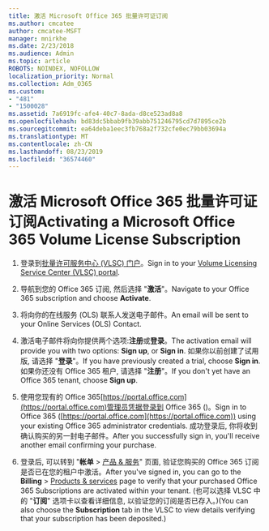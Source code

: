 ```yaml
---
title: 激活 Microsoft Office 365 批量许可证订阅
ms.author: cmcatee
author: cmcatee-MSFT
manager: mnirkhe
ms.date: 2/23/2018
ms.audience: Admin
ms.topic: article
ROBOTS: NOINDEX, NOFOLLOW
localization_priority: Normal
ms.collection: Adm_O365
ms.custom:
- "481"
- "1500028"
ms.assetid: 7a6919fc-afe4-40c7-8ada-d8ce523ad8a8
ms.openlocfilehash: bd83dc5bbab9fb39abb751246795cd7d7895ce2b
ms.sourcegitcommit: ea64deba1eec3fb768a2f732cfe0ec79bb03694a
ms.translationtype: MT
ms.contentlocale: zh-CN
ms.lasthandoff: 08/23/2019
ms.locfileid: "36574460"
---
```

# <a name="activating-a-microsoft-office-365-volume-license-subscription"></a><span data-ttu-id="c8045-102">激活 Microsoft Office 365 批量许可证订阅</span><span class="sxs-lookup"><span data-stu-id="c8045-102">Activating a Microsoft Office 365 Volume License Subscription</span></span>

1. <span data-ttu-id="c8045-103">登录到[批量许可服务中心 (VLSC) 门户](http://go.microsoft.com/fwlink/p/?LinkId=329762)。</span><span class="sxs-lookup"><span data-stu-id="c8045-103">Sign in to your [Volume Licensing Service Center (VLSC) portal](http://go.microsoft.com/fwlink/p/?LinkId=329762).</span></span>

2. <span data-ttu-id="c8045-104">导航到您的 Office 365 订阅, 然后选择 "**激活**"。</span><span class="sxs-lookup"><span data-stu-id="c8045-104">Navigate to your Office 365 subscription and choose **Activate**.</span></span>

3. <span data-ttu-id="c8045-105">将向你的在线服务 (OLS) 联系人发送电子邮件。</span><span class="sxs-lookup"><span data-stu-id="c8045-105">An email will be sent to your Online Services (OLS) Contact.</span></span>

4. <span data-ttu-id="c8045-106">激活电子邮件将向你提供两个选项:**注册**或**登录**。</span><span class="sxs-lookup"><span data-stu-id="c8045-106">The activation email will provide you with two options: **Sign up**, or **Sign in**.</span></span> <span data-ttu-id="c8045-107">如果你以前创建了试用版, 请选择 "**登录**"。</span><span class="sxs-lookup"><span data-stu-id="c8045-107">If you have previously created a trial, choose **Sign in**.</span></span> <span data-ttu-id="c8045-108">如果你还没有 Office 365 租户, 请选择 "**注册**"。</span><span class="sxs-lookup"><span data-stu-id="c8045-108">If you don't yet have an Office 365 tenant, choose **Sign up**.</span></span>

5. <span data-ttu-id="c8045-109">使用您现有的 Office 365[https://portal.office.com](https://portal.office.com)管理员凭据登录到 Office 365 ()。</span><span class="sxs-lookup"><span data-stu-id="c8045-109">Sign in to Office 365 ([https://portal.office.com](https://portal.office.com)) using your existing Office 365 administrator credentials.</span></span> <span data-ttu-id="c8045-110">成功登录后, 你将收到确认购买的另一封电子邮件。</span><span class="sxs-lookup"><span data-stu-id="c8045-110">After you successfully sign in, you'll receive another email confirming your purchase.</span></span>

6. <span data-ttu-id="c8045-111">登录后, 可以转到 "**帐单** \> [产品 & 服务](https://go.microsoft.com/fwlink/p/?linkid=842054)" 页面, 验证您购买的 Office 365 订阅是否已在您的租户中激活。</span><span class="sxs-lookup"><span data-stu-id="c8045-111">After you've signed in, you can go to the **Billing** \> [Products & services](https://go.microsoft.com/fwlink/p/?linkid=842054) page to verify that your purchased Office 365 Subscriptions are activated within your tenant.</span></span> <span data-ttu-id="c8045-112">(也可以选择 VLSC 中的 "**订阅**" 选项卡以查看详细信息, 以验证您的订阅是否已存入。)</span><span class="sxs-lookup"><span data-stu-id="c8045-112">(You can also choose the **Subscription** tab in the VLSC to view details verifying that your subscription has been deposited.)</span></span>